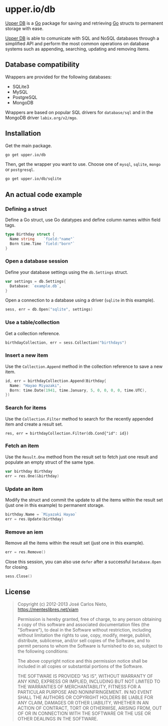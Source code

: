 # upper.io/db

[Upper DB][1] is a [Go][2] package for saving and retrieving [Go][2] structs
to permanent storage with ease.

[Upper DB][1] is able to comunicate with SQL and NoSQL databases through a
simplified API and perform the most common operations on database systems such
as appending, searching, updating and removing items.

## Database compatibility

Wrappers are provided for the following databases:

* SQLite3
* MySQL
* PostgreSQL
* MongoDB

Wrappers are based on popular SQL drivers for `database/sql` and in the MongoDB
driver `labix.org/v2/mgo`.

## Installation

Get the main package.

```sh
go get upper.io/db
```

Then, get the wrapper you want to use. Choose one of `mysql`, `sqlite`, `mongo`
or `postgresql`.

```sh
go get upper.io/db/sqlite
```

## An actual code example

### Defining a struct

Define a Go struct, use Go datatypes and define column names within field tags.

```go
type Birthday struct {
  Name string    `field:"name"`
  Born time.Time `field:"born"`
}
```

### Open a database session

Define your database settings using the `db.Settings` struct.

```go
var settings = db.Settings{
  Database: `example.db`,
}
```

Open a connection to a database using a driver (`sqlite` in this example).

```go
sess, err = db.Open("sqlite", settings)
```

### Use a table/collection

Get a collection reference.

```go
birthdayCollection, err = sess.Collection("birthdays")
```

### Insert a new item

Use the `Collection.Append` method in the collection reference to save a new
item.

```go
id, err = birthdayCollection.Append(Birthday{
  Name: "Hayao Miyazaki",
  Born: time.Date(1941, time.January, 5, 0, 0, 0, 0, time.UTC),
})
```

### Search for items

Use the `Collection.Filter` method to search for the recently appended item and
create a result set.

```
res, err = birthdayCollection.Filter(db.Cond{"id": id})
```

### Fetch an item

Use the `Result.One` method from the result set to fetch just one result and
populate an empty struct of the same type.

```go
var birthday Birthday
err = res.One(&birthday)
```

### Update an item

Modify the struct and commit the update to all the items within the result set
(just one in this example) to permanent storage.

```go
birthday.Name = `Miyazaki Hayao`
err = res.Update(birthday)
```

### Remove an iem

Remove all the items within the result set (just one in this example).

```go
err = res.Remove()
```

Close this session, you can also use `defer` after a successful `Database.Open`
for closing.

```go
sess.Close()
```

## License

> Copyright (c) 2012-2013 José Carlos Nieto, https://menteslibres.net/xiam
>
> Permission is hereby granted, free of charge, to any person obtaining
> a copy of this software and associated documentation files (the
> "Software"), to deal in the Software without restriction, including
> without limitation the rights to use, copy, modify, merge, publish,
> distribute, sublicense, and/or sell copies of the Software, and to
> permit persons to whom the Software is furnished to do so, subject to
> the following conditions:
>
> The above copyright notice and this permission notice shall be
> included in all copies or substantial portions of the Software.
>
> THE SOFTWARE IS PROVIDED "AS IS", WITHOUT WARRANTY OF ANY KIND,
> EXPRESS OR IMPLIED, INCLUDING BUT NOT LIMITED TO THE WARRANTIES OF
> MERCHANTABILITY, FITNESS FOR A PARTICULAR PURPOSE AND
> NONINFRINGEMENT. IN NO EVENT SHALL THE AUTHORS OR COPYRIGHT HOLDERS BE
> LIABLE FOR ANY CLAIM, DAMAGES OR OTHER LIABILITY, WHETHER IN AN ACTION
> OF CONTRACT, TORT OR OTHERWISE, ARISING FROM, OUT OF OR IN CONNECTION
> WITH THE SOFTWARE OR THE USE OR OTHER DEALINGS IN THE SOFTWARE.

[1]: http://upper.io/db
[2]: http://golang.org
